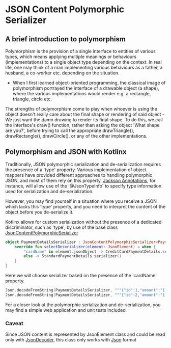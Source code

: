 # JSON Content Polymorphic Serializer #

## A brief introduction to polymorphism ##

Polymorphism is the provision of a single interface to entities of various types, which means applying multiple meanings or behaviours (implementations) to a single object type depending on the context.
In real life, one may think of a man implementing various behaviours as a father, a husband, a co-worker etc. depending on the situation.
- When I first learned object-oriented programming, the classical image of polymorphism portrayed the interface of a drawable object (a shape), where the various implementations would render e.g. a rectangle, triangle, circle etc.

The strengths of polymorphism come to play when whoever is using the object doesn't really care about the final shape or rendering of said object - We just want the damn drawing to render its final shape.
To do this, we call the interface's draw() function, rather than asking the object 'What shape are you?', before trying to call the appropriate drawTriangle(), drawRectangle(), drawCircle(), or any of the other implementations. 

## Polymorphism and JSON with Kotlinx ##

Traditionally, JSON polymorphic serialization and de-serialization requires the presence of a 'type' property.
Various implementation of object mappers have provided different approaches to handling polymorphic JSON, and most of them rely on this property.
[Jackson Annotations](https://www.tutorialspoint.com/jackson_annotations/jackson_annotations_jsontypeinfo.htm), for instance, will allow use of the '@JsonTypeInfo' to specify type information used for serialization and de-serialization. 

However, you may find yourself in a situation where you receive a JSON which lacks this 'type' property, and you need to interpret the content of the object before you de-serialize it.

Kotlinx allows for custom serialization without the presence of a dedicated discriminator, such as 'type', by use of the base class [JsonContentPolymorphicSerializer](https://kotlin.github.io/kotlinx.serialization/kotlinx-serialization-json/kotlinx.serialization.json/-json-content-polymorphic-serializer/index.html)

```kotlin
object PaymentDetailsSerializer : JsonContentPolymorphicSerializer<PaymentDetails>(PaymentDetails::class) {
    override fun selectDeserializer(element: JsonElement) = when {
        "cardName" in element.jsonObject -> CreditCardPaymentDetails.serializer()
        else -> StandardPaymentDetails.serializer()
    }
}
```

Here we will choose serializer based on the presence of the 'cardName' property.

```kotlin
Json.decodeFromString(PaymentDetailsSerializer, """{"id":1,"amount":"1.0","date":"02.03.2022"}""")
Json.decodeFromString(PaymentDetailsSerializer, """{"id":2,"amount":"1.0","date":"02.03.2022","cardName":"Scrooge McDuck"}""")
```

For a closer look at the polymorphic serialization and de-serialization, you may find a simple web application and unit tests included. 

### Caveat ###
Since JSON content is represented by JsonElement class and could be read only with [JsonDecoder](https://kotlin.github.io/kotlinx.serialization/kotlinx-serialization-json/kotlinx.serialization.json/-json-decoder/index.html), this class only works with [Json](https://kotlin.github.io/kotlinx.serialization/kotlinx-serialization-json/kotlinx.serialization.json/-json/index.html) format
